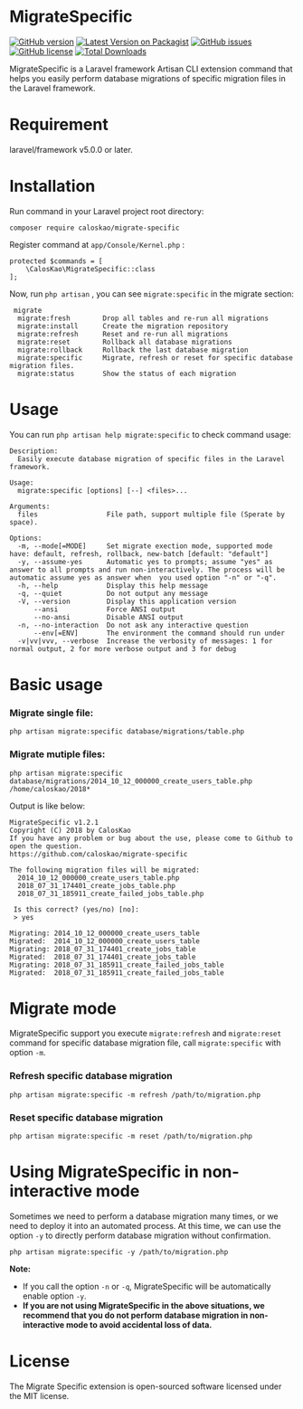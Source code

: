 # MigrateSpecific

[![GitHub version](https://badge.fury.io/gh/caloskao%2Fmigrate-specific.svg)](https://badge.fury.io/gh/caloskao%2Fmigrate-specific)
[![Latest Version on Packagist](https://img.shields.io/packagist/v/caloskao/migrate-specific.svg)](https://packagist.org/packages/caloskao/migrate-specific)
[![GitHub issues](https://img.shields.io/github/issues/caloskao/migrate-specific.svg)](https://github.com/caloskao/migrate-specific/issues)
[![GitHub license](https://img.shields.io/github/license/caloskao/migrate-specific.svg)](https://github.com/caloskao/migrate-specific/blob/master/LICENSE)
[![Total Downloads](https://img.shields.io/packagist/dt/caloskao/migrate-specific.svg)](https://packagist.org/packages/caloskao/migrate-specific)

MigrateSpecific is a Laravel framework Artisan CLI extension command that helps you easily perform database migrations of specific migration files in the Laravel framework.

# Requirement
laravel/framework v5.0.0 or later.

# Installation

Run command in your Laravel project root directory:

```
composer require caloskao/migrate-specific
```

Register command at `app/Console/Kernel.php` :

```
protected $commands = [
    \CalosKao\MigrateSpecific::class
];
```

Now, run `php artisan` , you can see `migrate:specific` in the migrate section:

```
 migrate
  migrate:fresh        Drop all tables and re-run all migrations
  migrate:install      Create the migration repository
  migrate:refresh      Reset and re-run all migrations
  migrate:reset        Rollback all database migrations
  migrate:rollback     Rollback the last database migration
  migrate:specific     Migrate, refresh or reset for specific database migration files.
  migrate:status       Show the status of each migration
```

# Usage

You can run `php artisan help migrate:specific` to check command usage:

```
Description:
  Easily execute database migration of specific files in the Laravel framework.

Usage:
  migrate:specific [options] [--] <files>...

Arguments:
  files                 File path, support multiple file (Sperate by space).

Options:
  -m, --mode[=MODE]     Set migrate exection mode, supported mode have: default, refresh, rollback, new-batch [default: "default"]
  -y, --assume-yes      Automatic yes to prompts; assume "yes" as answer to all prompts and run non-interactively. The process will be automatic assume yes as answer when  you used option "-n" or "-q".
  -h, --help            Display this help message
  -q, --quiet           Do not output any message
  -V, --version         Display this application version
      --ansi            Force ANSI output
      --no-ansi         Disable ANSI output
  -n, --no-interaction  Do not ask any interactive question
      --env[=ENV]       The environment the command should run under
  -v|vv|vvv, --verbose  Increase the verbosity of messages: 1 for normal output, 2 for more verbose output and 3 for debug
```

# Basic usage

### Migrate single file:

```
php artisan migrate:specific database/migrations/table.php
```

### Migrate mutiple files:

```
php artisan migrate:specific database/migrations/2014_10_12_000000_create_users_table.php /home/caloskao/2018*
```

Output is like below:

```
MigrateSpecific v1.2.1
Copyright (C) 2018 by CalosKao
If you have any problem or bug about the use, please come to Github to open the question.
https://github.com/caloskao/migrate-specific

The following migration files will be migrated:
  2014_10_12_000000_create_users_table.php
  2018_07_31_174401_create_jobs_table.php
  2018_07_31_185911_create_failed_jobs_table.php

 Is this correct? (yes/no) [no]:
 > yes

Migrating: 2014_10_12_000000_create_users_table
Migrated:  2014_10_12_000000_create_users_table
Migrating: 2018_07_31_174401_create_jobs_table
Migrated:  2018_07_31_174401_create_jobs_table
Migrating: 2018_07_31_185911_create_failed_jobs_table
Migrated:  2018_07_31_185911_create_failed_jobs_table
```

# Migrate mode

MigrateSpecific support you execute `migrate:refresh` and `migrate:reset` command for specific database migration file, call `migrate:specific` with option `-m`.

### Refresh specific database migration

```
php artisan migrate:specific -m refresh /path/to/migration.php
```

### Reset specific database migration

```
php artisan migrate:specific -m reset /path/to/migration.php
```

# Using MigrateSpecific in non-interactive mode

Sometimes we need to perform a database migration many times, or we need to deploy it into an automated process. At this time, we can use the option `-y` to directly perform database migration without confirmation.

```
php artisan migrate:specific -y /path/to/migration.php
```

**Note:**

 * If you call the option `-n` or `-q`, MigrateSpecific will be automatically enable option `-y`.
 * **If you are not using MigrateSpecific in the above situations, we recommend that you do not perform database migration in non-interactive mode to avoid accidental loss of data.**

# License
The Migrate Specific extension is open-sourced software licensed under the MIT license.
